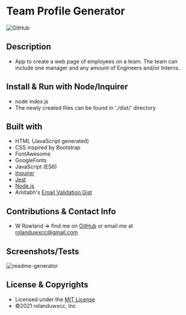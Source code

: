 # Team Profile Generator
![GitHub](https://img.shields.io/badge/License-MIT-blue)

## Description
* App to create a web page of employees on a team. The team can include one manager and any amount of Engineers and/or Interns.

## Install & Run with Node/Inquirer
* node index.js
* The newly created files can be found in './dist/' directory

## Built with
* HTML (JavaScript generated)
* CSS inspired by Bootstrap
* FontAwesome
* GoogleFonts
* JavaScript (ES6)
* [Inquirer](https://www.npmjs.com/package/inquirer#examples)
* [Jest](https://jestjs.io/en/)
* [Node.js](https://nodejs.org/en/)
* Amitabh's [Email Validation Gist](https://gist.github.com/Amitabh-K/ae073eea3d5207efaddffde19b1618e8)

## Contributions & Contact Info
* W Rowland => find me on [GitHub](https://github.com/rolanduwxcc) or email me at rolanduwxcc@gmail.com
  
## Screenshots/Tests
![readme-generator](assets/img/readmeMd-generator.gif)

## License & Copyrights
* Licensed under the [MIT License]('LICENSE')
* ©️2021 rolanduwxcc, Inc